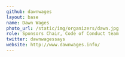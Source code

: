 ```yaml
---
github: dawnwages
layout: base
name: Dawn Wages
photo_url: /static/img/organizers/dawn.jpg
role: Sponsors Chair, Code of Conduct team
twitter: dawnwagessays
website: http://www.dawnwages.info/
---
```

